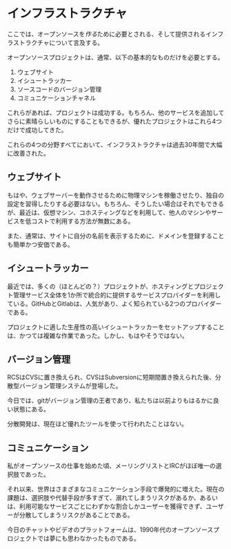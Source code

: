 # インフラストラクチャ

ここでは、オープンソースを*作る*ために必要とされる、そして提供されるインフラストラクチャについて言及する。

オープンソースプロジェクトは、通常、以下の基本的なものだけを必要とする。

1. ウェブサイト
2. イシュートラッカー
3. ソースコードのバージョン管理
4. コミュニケーションチャネル

これらがあれば、プロジェクトは成功する。もちろん、他のサービスを追加してさらに素晴らしいものにすることもできるが、優れたプロジェクトはこれら4つだけで成功してきた。

これらの4つの分野すべてにおいて、インフラストラクチャは過去30年間で大幅に改善された。

## ウェブサイト

もはや、ウェブサーバーを動作させるために物理マシンを稼働させたり、独自の設定を習得したりする必要はない。もちろん、そうしたい場合はそれでもできるが、最近は、仮想マシン、コホスティングなどを利用して、他人のマシンやサービスを低コストで利用する方法が無数にある。

また、通常は、サイトに自分の名前を表示するために、ドメインを登録することも簡単かつ安価である。

## イシュートラッカー

最近では、多くの（ほとんどの？）プロジェクトが、ホスティングとプロジェクト管理サービス全体を1か所で統合的に提供するサービスプロバイダーを利用している。GitHubとGitlabは、人気があり、よく知られている2つのプロバイダーである。

プロジェクトに適した生産性の高いイシュートラッカーをセットアップすることは、かつては複雑な作業であった。しかし、もはやそうではない。

## バージョン管理

RCSはCVSに置き換えられ、CVSはSubversionに短期間置き換えられた後、分散型バージョン管理システムが登場した。

今日では、gitがバージョン管理の王者であり、私たちは以前よりもはるかに良い状態にある。

分散開発は、現在ほど優れたツールを使って行われたことはない。

## コミュニケーション

私がオープンソースの仕事を始めた頃、メーリングリストとIRCがほぼ唯一の選択肢であった。

それ以来、世界はさまざまなコミュニケーション手段で爆発的に増えた。現在の課題は、選択肢や代替手段が多すぎて、溺れてしまうリスクがあるか、あるいは、利用可能なサービスごとにわずかな割合しかユーザーを獲得できず、ユーザーが分散してしまうリスクがあることである。

今日のチャットやビデオのプラットフォームは、1990年代のオープンソースプロジェクトでは夢にも思わなかったものである。
